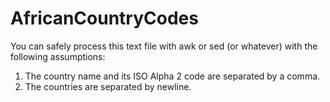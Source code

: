 # AfricanCountryCodes

You can safely process this text file with awk or sed (or whatever) with the following assumptions:
1. The country name and its ISO Alpha 2 code are separated by a comma. 
2. The countries are separated by newline.

